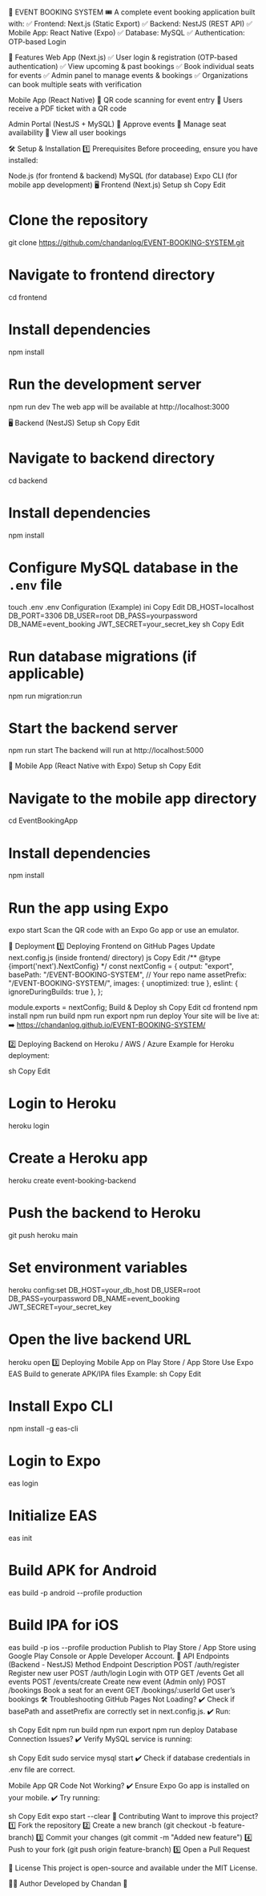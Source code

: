 📌 EVENT BOOKING SYSTEM 🎟️
A complete event booking application built with:
✅ Frontend: Next.js (Static Export)
✅ Backend: NestJS (REST API)
✅ Mobile App: React Native (Expo)
✅ Database: MySQL
✅ Authentication: OTP-based Login

🚀 Features
Web App (Next.js)
✅ User login & registration (OTP-based authentication)
✅ View upcoming & past bookings
✅ Book individual seats for events
✅ Admin panel to manage events & bookings
✅ Organizations can book multiple seats with verification

Mobile App (React Native)
📌 QR code scanning for event entry
📌 Users receive a PDF ticket with a QR code

Admin Portal (NestJS + MySQL)
🔹 Approve events
🔹 Manage seat availability
🔹 View all user bookings

🛠 Setup & Installation
1️⃣ Prerequisites
Before proceeding, ensure you have installed:

Node.js (for frontend & backend)
MySQL (for database)
Expo CLI (for mobile app development)
🖥 Frontend (Next.js) Setup
sh
Copy
Edit
# Clone the repository
git clone https://github.com/chandanlog/EVENT-BOOKING-SYSTEM.git

# Navigate to frontend directory
cd frontend

# Install dependencies
npm install

# Run the development server
npm run dev
The web app will be available at http://localhost:3000

🖥 Backend (NestJS) Setup
sh
Copy
Edit
# Navigate to backend directory
cd backend

# Install dependencies
npm install

# Configure MySQL database in the `.env` file
touch .env
.env Configuration (Example)
ini
Copy
Edit
DB_HOST=localhost
DB_PORT=3306
DB_USER=root
DB_PASS=yourpassword
DB_NAME=event_booking
JWT_SECRET=your_secret_key
sh
Copy
Edit
# Run database migrations (if applicable)
npm run migration:run

# Start the backend server
npm run start
The backend will run at http://localhost:5000

📱 Mobile App (React Native with Expo) Setup
sh
Copy
Edit
# Navigate to the mobile app directory
cd EventBookingApp

# Install dependencies
npm install

# Run the app using Expo
expo start
Scan the QR code with an Expo Go app or use an emulator.

🚀 Deployment
1️⃣ Deploying Frontend on GitHub Pages
Update next.config.js (inside frontend/ directory)
js
Copy
Edit
/** @type {import('next').NextConfig} */
const nextConfig = {
  output: "export",
  basePath: "/EVENT-BOOKING-SYSTEM", // Your repo name
  assetPrefix: "/EVENT-BOOKING-SYSTEM/",
  images: { unoptimized: true },
  eslint: { ignoreDuringBuilds: true },
};

module.exports = nextConfig;
Build & Deploy
sh
Copy
Edit
cd frontend
npm install
npm run build
npm run export
npm run deploy
Your site will be live at:
➡️ https://chandanlog.github.io/EVENT-BOOKING-SYSTEM/

2️⃣ Deploying Backend on Heroku / AWS / Azure
Example for Heroku deployment:

sh
Copy
Edit
# Login to Heroku
heroku login

# Create a Heroku app
heroku create event-booking-backend

# Push the backend to Heroku
git push heroku main

# Set environment variables
heroku config:set DB_HOST=your_db_host DB_USER=root DB_PASS=yourpassword DB_NAME=event_booking JWT_SECRET=your_secret_key

# Open the live backend URL
heroku open
3️⃣ Deploying Mobile App on Play Store / App Store
Use Expo EAS Build to generate APK/IPA files
Example:
sh
Copy
Edit
# Install Expo CLI
npm install -g eas-cli

# Login to Expo
eas login

# Initialize EAS
eas init

# Build APK for Android
eas build -p android --profile production

# Build IPA for iOS
eas build -p ios --profile production
Publish to Play Store / App Store using Google Play Console or Apple Developer Account.
📜 API Endpoints (Backend - NestJS)
Method	Endpoint	Description
POST	/auth/register	Register new user
POST	/auth/login	Login with OTP
GET	/events	Get all events
POST	/events/create	Create new event (Admin only)
POST	/bookings	Book a seat for an event
GET	/bookings/:userId	Get user’s bookings
🛠 Troubleshooting
GitHub Pages Not Loading?
✔️ Check if basePath and assetPrefix are correctly set in next.config.js.
✔️ Run:

sh
Copy
Edit
npm run build
npm run export
npm run deploy
Database Connection Issues?
✔️ Verify MySQL service is running:

sh
Copy
Edit
sudo service mysql start
✔️ Check if database credentials in .env file are correct.

Mobile App QR Code Not Working?
✔️ Ensure Expo Go app is installed on your mobile.
✔️ Try running:

sh
Copy
Edit
expo start --clear
🤝 Contributing
Want to improve this project?
1️⃣ Fork the repository
2️⃣ Create a new branch (git checkout -b feature-branch)
3️⃣ Commit your changes (git commit -m "Added new feature")
4️⃣ Push to your fork (git push origin feature-branch)
5️⃣ Open a Pull Request

📄 License
This project is open-source and available under the MIT License.

👨‍💻 Author
Developed by Chandan 🚀

